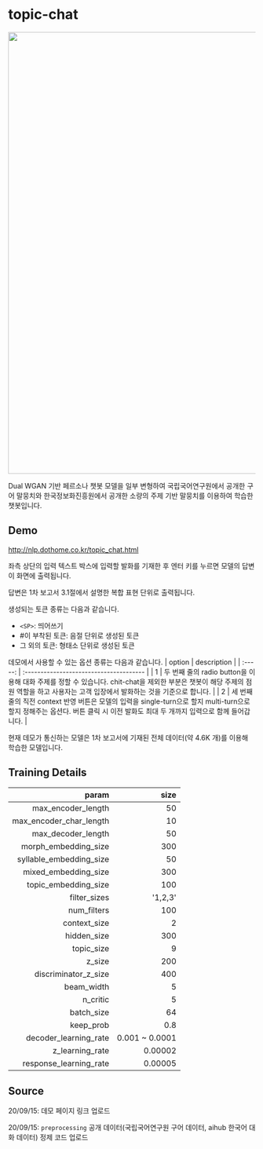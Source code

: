 # topic-chat

<p float="left" align="center">
    <img width="900" src="http://nlp.dothome.co.kr/model.png" />  
</p>
Dual WGAN 기반 페르소나 챗봇 모델을 일부 변형하여 국립국어연구원에서 공개한 구어 말뭉치와 한국정보화진흥원에서 공개한 소량의 주제 기반 말뭉치를 이용하여 학습한 챗봇입니다.

## Demo

http://nlp.dothome.co.kr/topic_chat.html

좌측 상단의 입력 텍스트 박스에 입력할 발화를 기재한 후 엔터 키를 누르면 모델의 답변이 화면에 출력됩니다.

답변은 1차 보고서 3.1절에서 설명한 복합 표현 단위로 출력됩니다.

생성되는 토큰 종류는 다음과 같습니다.

- `<SP>`: 띄어쓰기
- #이 부착된 토큰: 음절 단위로 생성된 토큰
- 그 외의 토큰: 형태소 단위로 생성된 토큰
  
데모에서 사용할 수 있는 옵션 종류는 다음과 같습니다.
| option | description |
| :-----: | :-------------------------------------- |
| 1 | 두 번째 줄의 radio button을 이용해 대화 주제를 정할 수 있습니다. chit-chat을 제외한 부분은 챗봇이 해당 주제의 점원 역할을 하고 사용자는 고객 입장에서 발화하는 것을 기준으로 합니다. |
| 2 | 세 번째 줄의 직전 context 반영 버튼은 모델의 입력을 single-turn으로 할지 multi-turn으로 할지 정해주는 옵션다. 버튼 클릭 시 이전 발화도 최대 두 개까지 입력으로 함께 들어갑니다. |

현재 데모가 통신하는 모델은 1차 보고서에 기재된 전체 데이터(약 4.6K 개)를 이용해 학습한 모델입니다.

## Training Details

| param | size |
| ----------------------: | -------------: |
| max_encoder_length      |             50 |
| max_encoder_char_length |             10 |
| max_decoder_length      |             50 |
| morph_embedding_size    |            300 |
| syllable_embedding_size |             50 |
| mixed_embedding_size    |            300 |
| topic_embedding_size    |            100 |
| filter_sizes            |        '1,2,3' |
| num_filters             |            100 |
| context_size            |              2 |
| hidden_size             |            300 |
| topic_size              |              9 |
| z_size                  |            200 |
| discriminator_z_size    |            400 |
| beam_width              |              5 |
| n_critic                |              5 |
| batch_size              |             64 |
| keep_prob               |            0.8 |
| decoder_learning_rate   | 0.001 ~ 0.0001 |
| z_learning_rate         |        0.00002 |
| response_learning_rate  |        0.00005 |

## Source
20/09/15: 데모 페이지 링크 업로드

20/09/15: `preprocessing` 공개 데이터(국립국어연구원 구어 데이터, aihub 한국어 대화 데이터) 정제 코드 업로드
